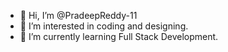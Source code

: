 - 👋 Hi, I’m @PradeepReddy-11
- 👀 I’m interested in coding and designing. 
- 🌱 I’m currently learning Full Stack Development.

<!---
PradeepReddy-11/PradeepReddy-11 is a ✨ special ✨ repository because its `README.md` (this file) appears on your GitHub profile.
You can click the Preview link to take a look at your changes.
--->
